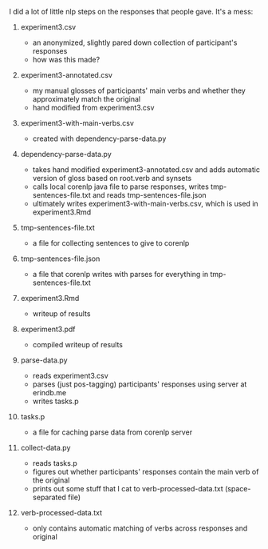 I did a lot of little nlp steps on the responses that people gave. It's a mess:

1. experiment3.csv
	- an anonymized, slightly pared down collection of participant's responses
	- how was this made?

2. experiment3-annotated.csv
	- my manual glosses of participants' main verbs and whether they approximately match the original
	- hand modified from experiment3.csv

3. experiment3-with-main-verbs.csv
	- created with dependency-parse-data.py

4. dependency-parse-data.py
	- takes hand modified experiment3-annotated.csv and adds automatic version of gloss based on root.verb and synsets
	- calls local corenlp java file to parse responses, writes tmp-sentences-file.txt and reads tmp-sentences-file.json
	- ultimately writes experiment3-with-main-verbs.csv, which is used in experiment3.Rmd

5. tmp-sentences-file.txt
	- a file for collecting sentences to give to corenlp

6. tmp-sentences-file.json
	- a file that corenlp writes with parses for everything in tmp-sentences-file.txt

7. experiment3.Rmd
	- writeup of results

8. experiment3.pdf
	- compiled writeup of results

9. parse-data.py
	- reads experiment3.csv
	- parses (just pos-tagging) participants' responses using server at erindb.me
	- writes tasks.p

9. tasks.p
	- a file for caching parse data from corenlp server

10. collect-data.py
	- reads tasks.p
	- figures out whether participants' responses contain the main verb of the original
	- prints out some stuff that I cat to verb-processed-data.txt (space-separated file)

11. verb-processed-data.txt
	- only contains automatic matching of verbs across responses and original